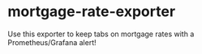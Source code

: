 mortgage-rate-exporter
======================

Use this exporter to keep tabs on mortgage rates with a Prometheus/Grafana alert!
